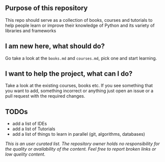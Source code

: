 ## Purpose of this repository

This repo should serve as a collection of books, courses and tutorials to help people learn or improve their knowledge of Python and its variety of libraries and frameworks


## I am new here, what should do?
Go take a look at the `books.md` and `courses.md`, pick one and start learning.


## I want to help the project, what can I do?
Take a look at the existing courses, books etc. If you see something that you want to add, something incorrect or anything just open an issue or a pull request with the required changes.


## TODOs
- add a list of IDEs
- add a list of Tutorials
- add a list of things to learn in parallel (git, algorithms, databases)

*This is an user curated list. The repository owner holds no responsibility for the quality or availability of the content. Feel free to report broken links or low quelity content.*
